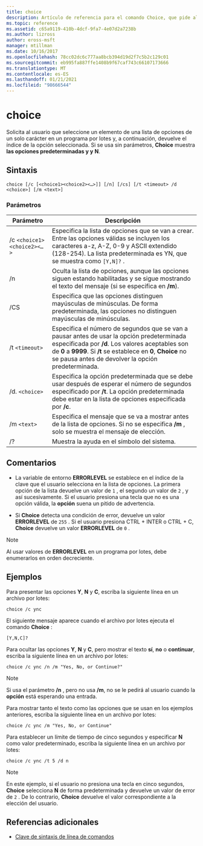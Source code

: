 ```yaml
---
title: choice
description: Artículo de referencia para el comando Choice, que pide al usuario que seleccione un elemento de una lista de opciones de un solo carácter en un programa por lotes y, a continuación, devuelve el índice de la opción seleccionada.
ms.topic: reference
ms.assetid: c65a9119-410b-4dcf-9fa7-4e07d2a7238b
ms.author: lizross
author: eross-msft
manager: mtillman
ms.date: 10/16/2017
ms.openlocfilehash: 78cc02dc6c777aa8bcb394d19d2f7c5b2c129c01
ms.sourcegitcommit: eb995fa887ffe1408b9f67caf743c66107173666
ms.translationtype: MT
ms.contentlocale: es-ES
ms.lasthandoff: 01/21/2021
ms.locfileid: "98666544"
---
```

# <a name="choice"></a>choice

Solicita al usuario que seleccione un elemento de una lista de opciones de un solo carácter en un programa por lotes y, a continuación, devuelve el índice de la opción seleccionada. Si se usa sin parámetros, **Choice** muestra **las opciones predeterminadas y y** **N**.

## <a name="syntax"></a>Sintaxis

```
choice [/c [<choice1><choice2><…>]] [/n] [/cs] [/t <timeout> /d <choice>] [/m <text>]
```

### <a name="parameters"></a>Parámetros

| Parámetro | Descripción |
| --------- | ----------- |
| /c `<choice1><choice2><…>` | Especifica la lista de opciones que se van a crear. Entre las opciones válidas se incluyen los caracteres a-z, A-Z, 0-9 y ASCII extendido (128-254). La lista predeterminada es YN, que se muestra como `[Y,N]?` . |
| /n | Oculta la lista de opciones, aunque las opciones siguen estando habilitadas y se sigue mostrando el texto del mensaje (si se especifica en **/m**). |
| /CS | Especifica que las opciones distinguen mayúsculas de minúsculas. De forma predeterminada, las opciones no distinguen mayúsculas de minúsculas. |
| /t `<timeout>` | Especifica el número de segundos que se van a pausar antes de usar la opción predeterminada especificada por **/d**. Los valores aceptables son de **0** a **9999**. Si **/t** se establece en **0**, **Choice** no se pausa antes de devolver la opción predeterminada. |
| /d. `<choice>` | Especifica la opción predeterminada que se debe usar después de esperar el número de segundos especificado por **/t**. La opción predeterminada debe estar en la lista de opciones especificada por **/c**. |
| /m `<text>` | Especifica el mensaje que se va a mostrar antes de la lista de opciones. Si no se especifica **/m** , solo se muestra el mensaje de elección. |
| /? | Muestra la ayuda en el símbolo del sistema. |

## <a name="remarks"></a>Comentarios

- La variable de entorno **ERRORLEVEL** se establece en el índice de la clave que el usuario selecciona en la lista de opciones. La primera opción de la lista devuelve un valor de `1` , el segundo un valor de `2` , y así sucesivamente. Si el usuario presiona una tecla que no es una opción válida, la **opción** suena un pitido de advertencia.

- Si **Choice** detecta una condición de error, devuelve un valor **ERRORLEVEL** de `255` . Si el usuario presiona CTRL + INTER o CTRL + C, **Choice** devuelve un valor **ERRORLEVEL** de `0` .

> [!NOTE]
> Al usar valores de **ERRORLEVEL** en un programa por lotes, debe enumerarlos en orden decreciente.

## <a name="examples"></a>Ejemplos

Para presentar las opciones **Y**, **N** y **C**, escriba la siguiente línea en un archivo por lotes:

```
choice /c ync
```

El siguiente mensaje aparece cuando el archivo por lotes ejecuta el comando **Choice** :

```
[Y,N,C]?
```

Para ocultar las opciones **Y**, **N** y **C**, pero mostrar el texto **sí**, **no** o **continuar**, escriba la siguiente línea en un archivo por lotes:

```
choice /c ync /n /m "Yes, No, or Continue?"
```

> [!NOTE]
> Si usa el parámetro **/n** , pero no usa **/m**, no se le pedirá al usuario cuando la **opción** está esperando una entrada.

Para mostrar tanto el texto como las opciones que se usan en los ejemplos anteriores, escriba la siguiente línea en un archivo por lotes:

```
choice /c ync /m "Yes, No, or Continue"
```

Para establecer un límite de tiempo de cinco segundos y especificar **N** como valor predeterminado, escriba la siguiente línea en un archivo por lotes:

```
choice /c ync /t 5 /d n
```

> [!NOTE]
> En este ejemplo, si el usuario no presiona una tecla en cinco segundos, **Choice** selecciona **N** de forma predeterminada y devuelve un valor de error de `2` . De lo contrario, **Choice** devuelve el valor correspondiente a la elección del usuario.

## <a name="additional-references"></a>Referencias adicionales

- [Clave de sintaxis de línea de comandos](command-line-syntax-key.md)
